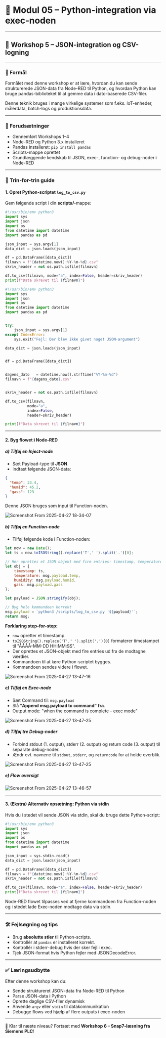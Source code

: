 # 🧹 Modul 05 – Python-integration via exec-noden

---

## 🌟 Workshop 5 – JSON-integration og CSV-logning

---

### 🌟 Formål

Formålet med denne workshop er at lære, hvordan du kan sende strukturerede JSON-data fra Node-RED til Python, og hvordan Python kan bruge pandas-biblioteket til at gemme data i dato-baserede CSV-filer.

Denne teknik bruges i mange virkelige systemer som f.eks. IoT-enheder, målerdata, batch-logs og produktionsdata.

---

### 🧰 Forudsætninger

- Gennemført Workshops 1–4
- Node-RED og Python 3.x installeret
- Pandas installeret: `pip install pandas`
- Scripts-mappe oprettet
- Grundlæggende kendskab til JSON, exec-, function- og debug-noder i Node-RED

---

### 📝 Trin-for-trin guide

#### 1. Opret Python-scriptet `log_to_csv.py`

Gem følgende script i din **scripts/**-mappe:

```python
#!/usr/bin/env python3
import sys
import json
import os
from datetime import datetime
import pandas as pd

json_input = sys.argv[1]
data_dict = json.loads(json_input)

df = pd.DataFrame([data_dict])
filnavn = f"{datetime.now():%Y-%m-%d}.csv"
skriv_header = not os.path.isfile(filnavn)

df.to_csv(filnavn, mode="a", index=False, header=skriv_header)
print(f"Data skrevet til {filnavn}")
```

```python
#!/usr/bin/env python3
import sys
import json
import os
from datetime import datetime
import pandas as pd


try:
    json_input = sys.argv[1]
except IndexError:
    sys.exit("Fejl: Der blev ikke givet noget JSON-argument")

data_dict = json.loads(json_input)


df = pd.DataFrame([data_dict])              


dagens_dato   = datetime.now().strftime("%Y-%m-%d") 
filnavn = f"{dagens_dato}.csv"


skriv_header = not os.path.isfile(filnavn)

df.to_csv(filnavn,
          mode="a",
          index=False,
          header=skriv_header)

print(f"Data skrevet til {filnavn}")
```

---

#### 2. Byg flowet i Node-RED

##### a) Tilføj en Inject-node
- Sæt Payload-type til **JSON**.
- Indtast følgende JSON-data:

```json
{
  "temp": 23.4,
  "humid": 45.2,
  "gass": 123
}
```

Denne JSON bruges som input til Function-noden.

![Screenshot From 2025-04-27 18-34-07](https://github.com/user-attachments/assets/69e38646-2192-47e5-8329-7b53e2c2dc26)

##### b) Tilføj en Function-node
- Tilføj følgende kode i Function-noden:

```javascript
let now = new Date();
let ts = now.toISOString().replace('T',' ').split('.')[0];

// Her oprettes et JSON objekt med fire entries: timestamp, temperature, humidity, gass
let obj = {
    timestamp: ts,
    temperature: msg.payload.temp,
    humidity: msg.payload.humid,
    gass: msg.payload.gass
};

let payload = JSON.stringify(obj);

// Byg hele kommandoen korrekt
msg.payload = `python3 /scripts/log_to_csv.py '${payload}'`;
return msg;
```

**Forklaring step-for-step:**
- `now` opretter et timestamp.
- `toISOString().replace('T',' ').split('.')[0]` formaterer timestampet til "ÅÅÅÅ-MM-DD HH:MM:SS".
- Der oprettes et JSON-objekt med fire entries ud fra de modtagne værdier.
- Kommandoen til at køre Python-scriptet bygges.
- Kommandoen sendes videre i flowet.

![Screenshot From 2025-04-27 13-47-16](https://github.com/user-attachments/assets/e4612653-3792-4fc9-9848-cd31ba8ab5a9)

##### c) Tilføj en Exec-node
- Sæt Command til: `msg.payload`
- Slå **"Append msg.payload to command" fra**.
- Output mode: "when the command is complete - exec mode"
  
![Screenshot From 2025-04-27 13-47-25](https://github.com/user-attachments/assets/5fdd3bd5-a0a7-403e-9fdb-903b6dd7b8d8)

##### d) Tilføj tre Debug-noder
- Forbind stdout (1. output), stderr (2. output) og return code (3. output) til separate debug-noder.
- Ændr evt. navnene til `stdout`, `stderr`, og `returncode` for at holde overblik.

![Screenshot From 2025-04-27 13-47-25](https://github.com/user-attachments/assets/ab6e0630-8ffb-4674-bd32-2a3ab6768160)

##### e) Flow oversigt

![Screenshot From 2025-04-27 13-46-57](https://github.com/user-attachments/assets/bbf2b1bf-bc21-4877-bb42-857200e5b251)

---

#### 3. (Ekstra) Alternativ opsætning: Python via stdin

Hvis du i stedet vil sende JSON via stdin, skal du bruge dette Python-script:

```python
#!/usr/bin/env python3
import sys
import json
import os
from datetime import datetime
import pandas as pd

json_input = sys.stdin.read()
data_dict = json.loads(json_input)

df = pd.DataFrame([data_dict])
filnavn = f"{datetime.now():%Y-%m-%d}.csv"
skriv_header = not os.path.isfile(filnavn)

df.to_csv(filnavn, mode="a", index=False, header=skriv_header)
print(f"Data skrevet til {filnavn}")
```

Node-RED flowet tilpasses ved at fjerne kommandoen fra Function-noden og i stedet lade Exec-noden modtage data via stdin.

---

### 🛠️ Fejlsøgning og tips

- Brug **absolutte stier** til Python-scripts.
- Kontrollér at `pandas` er installeret korrekt.
- Kontrollér i stderr-debug hvis der sker fejl i exec.
- Tjek JSON-format hvis Python fejler med JSONDecodeError.

---

### ✅ Læringsudbytte

Efter denne workshop kan du:

- Sende struktureret JSON-data fra Node-RED til Python
- Parse JSON-data i Python
- Oprette daglige CSV-filer dynamisk
- Anvende `argv` eller `stdin` til datakommunikation
- Debugge flows ved hjælp af flere outputs i exec-noden

---

🔄 Klar til næste niveau? Fortsæt med **Workshop 6 – Snap7-læsning fra Siemens PLC**!
